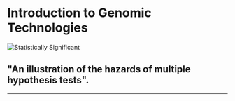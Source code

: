 # Introduction to Genomic Technologies 

![Statistically Significant](https://imgs.xkcd.com/comics/significant.png)

## "An illustration of the hazards of multiple hypothesis tests".
---